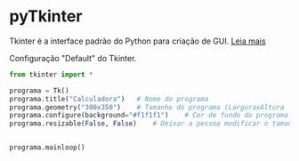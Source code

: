 # pyTkinter
Tkinter é a interface padrão do Python para criação de GUI. [Leia mais](https://docs.python.org/3/library/tkinter.html)

Configuração "Default" do Tkinter.
```py
from tkinter import *

programa = Tk()
programa.title("Calculadora")   # Nome do programa
programa.geometry("300x350")    # Tamanho do programa (LarguraxAltura
programa.configure(background="#f1f1f1")    # Cor de fundo do programa
programa.resizable(False, False)    # Deixar a pessoa modificar o tamanho do programa


programa.mainloop()
